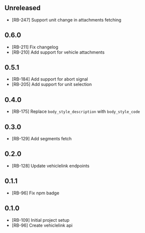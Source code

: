 ## Unreleased

- [RB-247] Support unit change in attachments fetching

## 0.6.0

- [RB-211] Fix changelog
- [RB-210] Add support for vehicle attachments

## 0.5.1

- [RB-184] Add support for abort signal
- [RB-205] Add support for unit selection

## 0.4.0

- [RB-175] Replace `body_style_description` with `body_style_code`

## 0.3.0

- [RB-129] Add segments fetch

## 0.2.0

- [RB-128] Update vehiclelink endpoints

## 0.1.1

- [RB-96] Fix npm badge

## 0.1.0

- [RB-109] Initial project setup
- [RB-96] Create vehiclelink api

